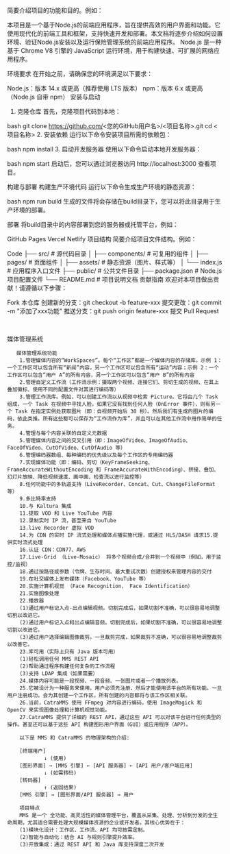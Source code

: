   <!--by 覃嘉茵-->
 
简要介绍项目的功能和目的。例如：

本项目是一个基于Node.js的前端应用程序，旨在提供高效的用户界面和功能。它使用现代化的前端工具和框架，支持快速开发和部署。本文档将逐步介绍如何设置环境、验证Node.js安装以及运行保险管理系统的前端应用程序。
Node.js 是一种基于 Chrome V8 引擎的 JavaScript 运行环境，用于构建快速、可扩展的网络应用程序。

环境要求
在开始之前，请确保您的环境满足以下要求：

Node.js：版本 14.x 或更高（推荐使用 LTS 版本）
npm：版本 6.x 或更高（Node.js 自带 npm）
安装与启动
1. 克隆仓库
首先，克隆项目代码到本地：

bash
git clone https://github.com/<您的GitHub用户名>/<项目名称>.git
cd <项目名称>
2. 安装依赖
运行以下命令安装项目所需的依赖包：

bash
npm install
3. 启动开发服务器
使用以下命令启动本地开发服务器：

bash
npm start
启动后，您可以通过浏览器访问 http://localhost:3000 查看项目。

构建与部署
构建生产环境代码
运行以下命令生成生产环境的静态资源：

bash
npm run build
生成的文件将会存储在build目录下，您可以将此目录用于生产环境的部署。

部署
将build目录中的内容部署到您的服务器或托管平台，例如：

GitHub Pages
Vercel
Netlify
项目结构
简要介绍项目文件结构。例如：

Code
├── src/               # 源代码目录
│   ├── components/    # 可复用的组件
│   ├── pages/         # 页面组件
│   ├── assets/        # 静态资源（图片、样式等）
│   └── index.js       # 应用程序入口文件
├── public/            # 公共文件目录
├── package.json       # Node.js 项目配置文件
└── README.md          # 项目说明文档
贡献指南
欢迎对本项目做出贡献！请遵循以下步骤：

Fork 本仓库
创建新的分支：git checkout -b feature-xxx
提交更改：git commit -m "添加了xxx功能"
推送分支：git push origin feature-xxx
提交 Pull Request

  <!--by 覃嘉茵-->
 
 
 媒体管理系统  
     
       媒体管理系统功能
        1.管理媒体内容的“WorkSpaces”。每个“工作区”都是一个媒体内容的存储库。示例 1：一个工作区可以包含所有“新闻”内容，另一个工作区可以包含所有“运动”内容；示例 2：一个工作区可以包含“用户 A”的所有内容，另一个工作区可以包含“用户 B”的所有内容
        2.管理自定义工作流（工作流示例：摄取两个视频、连接它们、剪切生成的视频、在其上叠加徽标、使用不同的配置文件对其进行编码等）
        3.管理工作流库。例如，可以创建工作流以从视频中检索 Picture。它将由几个 Task 组成，一个 Task 在视频中寻找人脸，如果它没有找到任何人脸（OnError 事件），则有另一个 Task 在指定实例处获取图片（即：自视频开始后 30 秒）。然后我们有生成的图片的编码，依此类推。所有这些都可以保存为“工作流作为库”，并且可以在其他工作流中用作简单的任务。
        4.管理与每个内容关联的自定义元数据
        5.管理媒体内容之间的交叉引用（即：ImageOfVideo、ImageOfAudio、FaceOfVideo、CutOfVideo、CutOfAudio 等）
        6.管理编码器数组、每种编码的优先级以及每个工作区的专用编码器
        7.实现媒体功能（即：编码、剪切（KeyFrameSeeking、FrameAccurateWithoutEncoding 和 FrameAccurateWithEncoding）、拼接、叠加、幻灯片放映、降低视频速度、画中画、检查流以进行监控等）
        8.任何功能中的多轨道支持（LiveRecorder、Concat、Cut、ChangeFileFormat 等）
        9.多比特率支持
        10.与 Kaltura 集成
        11.提取 VOD 和 Live YouTube 内容
        12.录制实时 IP 流，甚至来自 YouTube
        13.live Recorder 虚拟 VOD
        14.为 CDN 的实时 IP 流式处理和媒体点播实施代理，或通过 HLS/DASH 请求15.提供实时流式处理
        16.认证 CDN：CDN77、AWS
        17.Live-Grid （Live-Mosaic） 将多个视频合成/合并到一个视频中（例如，用于监控/监视）
        18.通过按路径或参数（令牌、生存时间、最大重试次数）创建授权来管理内容的交付
        19.在社交媒体上发布媒体（Facebook、YouTube 等）
        20.实施计算机视觉 （Face Recognition， Face Identification）
        21.实施图像处理
        22.播放器
        (1)通过用户标记入点-出点编辑视频。切割完成后，如果切割不准确，可以很容易地调整切割以改进它。
        (2)通过用户标记入点和出点编辑音频。切割完成后，如果切割不准确，可以很容易地调整切割以改进它。
        (3)通过用户选择编辑图像裁剪。一旦裁剪完成，如果裁剪不准确，可以很容易地调整裁剪以改善它。
        23.库可用（实际上只有 Java 版本可用）
        (1)轻松调用任何 MMS REST API
        (2)帮助通过程序构建任何复杂的工作流程
        (3)支持 LDAP 集成（如果需要）
        24.媒体内容可能是一段视频、一段音频、一张图片或者一个播放列表。
        25.它被设计为一种服务来使用，用户必须先注册，然后才能使用该平台的所有功能。一旦用户注册成功，会为其创建一个工作区，所有创建的内容都将与该工作区相关联。
        26.当前，CatraMMS 使用 FFmpeg 对内容进行编码，使用 ImageMagick 和 OpenCV 来实现图像处理和计算机视觉功能。
        27.CatraMMS 提供了详细的 REST API，通过这些 API 可以对该平台进行任何类型的操作。甚至还可以基于这些 API 构建图形用户界面（GUI）或应用程序（APP）。


<!--by 罗娜-->

        以下是 MMS 和 CatraMMS 的物理架构的介绍:

        [终端用户]
                ↓ (使用)
        [图形界面] → [MMS 引擎] ← [API 服务器] ← [API 用户/客户端应用]
                ↓ (如需转码)
        [转码器]
                ↑ (返回结果)
        [MMS 引擎] → [图形界面/API 服务器] → 用户

<!--by 罗娜-->


        项目特点
        MMS 是一个 全功能、高灵活性的媒体管理平台，覆盖从采集、处理、分析到分发的全生命周期，尤其适合需要处理大规模媒体资源的企业或开发者。其核心优势在于： 
        (1)模块化设计：工作区、工作流、API 均可按需定制。 
        (2)智能与自动化：结合 AI 与规则引擎提升效率。 
        (3)开放集成：通过 REST API 和 Java 库支持深度二次开发


<!--by 罗娜-->